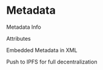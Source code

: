 # Metadata
Metadata Info

Attributes

Embedded Metadata in XML

Push to IPFS for full decentralization